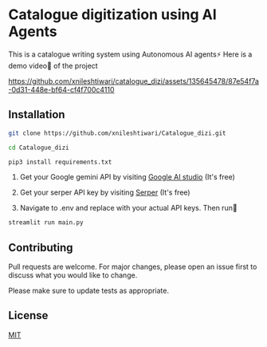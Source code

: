 # Catalogue digitization using AI Agents

This is a catalogue writing system using Autonomous AI agents⚡
Here is a demo video🎥 of the project 


https://github.com/xnileshtiwari/catalogue_dizi/assets/135645478/87e54f7a-0d31-448e-bf64-cf4f700c4110

## Installation

```bash
git clone https://github.com/xnileshtiwari/Catalogue_dizi.git
```
```bash
cd Catalogue_dizi
```
```bash
pip3 install requirements.txt
```

1. Get your Google gemini API by visiting [Google AI studio](https://aistudio.google.com/app/apikey) (It's free)         

2. Get your serper API key by visiting [Serper](https://serper.dev/) (It's free)

3. Navigate to .env and replace with your actual API keys. Then run🎯

```bash
streamlit run main.py
```


## Contributing

Pull requests are welcome. For major changes, please open an issue first
to discuss what you would like to change.

Please make sure to update tests as appropriate.

## License

[MIT](https://choosealicense.com/licenses/mit/)



